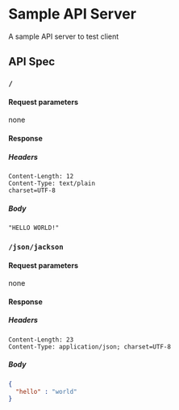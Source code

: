 # Sample API Server
A sample API server to test client

## API Spec
### `/`
#### Request parameters
none

#### Response
##### Headers
```
Content-Length: 12
Content-Type: text/plain
charset=UTF-8
```

##### Body
```
"HELLO WORLD!"
```

### `/json/jackson`
#### Request parameters
none

#### Response
##### Headers
```
Content-Length: 23
Content-Type: application/json; charset=UTF-8
```

##### Body
```json
{
  "hello" : "world"
}
```